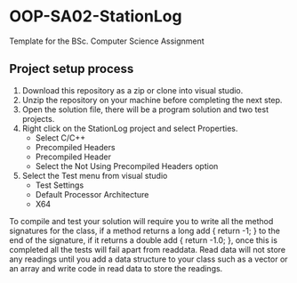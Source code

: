 # OOP-SA02-StationLog
Template for the BSc. Computer Science Assignment

## Project setup process
1. Download this repository as a zip or clone into visual studio.
1. Unzip the repository on your machine before completing the next step.
1. Open the solution file, there will be a program solution and two test projects.
1. Right click on the StationLog project and select Properties.
   * Select C/C++
   * Precompiled Headers
   * Precompiled Header
   * Select the Not Using Precompiled Headers option
1. Select the Test menu from visual studio
   * Test Settings
   * Default Processor Architecture
   * X64
   
To compile and test your solution will require you to write all the method signatures for the class, if a method returns a long add { return -1; } to the end of the signature, if it returns a double add { return -1.0; }, once this is completed all the tests will fail apart from readdata.  Read data will not store any readings until you add a data structure to your class such as a vector or an array and write code in read data to store the readings.
